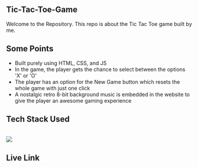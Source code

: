 <h2>Tic-Tac-Toe-Game</h2>
Welcome to the Repository. This repo is about the Tic Tac Toe game built by me.

<h2>Some Points</h2>
<ul>
  <li>Built purely using HTML, CSS, and JS</li>
  <li>In the game, the player gets the chance to select between the options 'X' or 'O'</li>
  <li>The player has an option for the New Game button which resets the whole game with just one click</li>
  <li>A nostalgic retro 8-bit background music is embedded in the website to give the player an awesome gaming experience</li>
</ul>

<h2>Tech Stack Used</h2>
<br/>
<div>
    <img src="https://skillicons.dev/icons?i=html,css,javascript" /><br>
</div>

<h2>Live Link</h2>
<a href="" target="_blank"></a>
